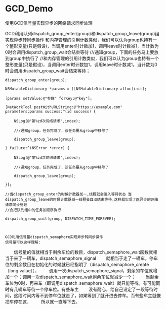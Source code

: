 # GCD_Demo
使用GCD信号量实现异步的网络请求同步处理

GCD利用队列dispatch_group_enter(group)和dispatch_group_leave(group)组实现异步转同步操作
和内存管理的引用计数类似，我们可以认为group也持有一个整形变量(只是假设)，当调用enter时计数加1，调用leave时计数减1，当计数为0时会调用dispatch_group_wait会结束等待
///通知group，下面的任务马上要放到group中执行了
//和内存管理的引用计数类似，我们可以认为group也持有一个整形变量(只是假设)，当调用enter时计数加1，调用leave时计数减1，当计数为0时会调用dispatch_group_wait会结束等待；
    
    dispatch_group_enter(group);

    NSMutableDictionary *params = [[NSMutableDictionary alloc]init];

    [params setValue:@"参数" forKey:@"key"];

    [NetWorkTool postWithURLString:@"https://example.com" parameters:params success:^(id success) {

        NSLog(@"第%zd次网络请求",index);

        ///通知group，任务完成了，该任务要从group中移除了

        dispatch_group_leave(group);

    } failure:^(NSError *error) {

        NSLog(@"第%zd次网络请求",index);

        ///通知group，任务完成了，该任务要从group中移除了

        dispatch_group_leave(group);

    }];

    //当dispatch_group_enter的时候计数器加一,线程就会进入等待状态 当dispatch_group_leave的时候计数器减一线程会自动结束等待,这样就实现了医异步的网络请求同步处理
    //会把队列组中的任务按顺序执行

    dispatch_group_wait(group, DISPATCH_TIME_FOREVER);
    
    
    
    GCD利用信号量dispatch_semaphore实现异步转同步操作
    信号量可以这样理解:
   
　　信号量的值就相当于剩余车位的数目，dispatch_semaphore_wait函数就相当于来了一辆车，dispatch_semaphore_signal
　　就相当于走了一辆车。停车位的剩余数目在初始化的时候就已经指明了（dispatch_semaphore_create（long value）），
　　调用一次dispatch_semaphore_signal，剩余的车位就增加一个；调用一次dispatch_semaphore_wait剩余车位就减少一个；
　　当剩余车位为0时，再来车（即调用dispatch_semaphore_wait）就只能等待。有可能同时有几辆车等待一个停车位。有些车主
　　没有耐心，给自己设定了一段等待时间，这段时间内等不到停车位就走了，如果等到了就开进去停车。而有些车主就像把车停在这，
　　所以就一直等下去。
